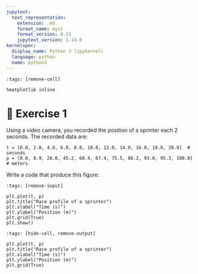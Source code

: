 ```yaml
---
jupytext:
  text_representation:
    extension: .md
    format_name: myst
    format_version: 0.13
    jupytext_version: 1.14.0
kernelspec:
  display_name: Python 3 (ipykernel)
  language: python
  name: python3
---
```


```{code-cell} ipython3
:tags: [remove-cell]

%matplotlib inline
```

# 💪 Exercise 1

Using a video camera, you recorded the position of a sprinter each 2 seconds. The recorded data are:

```{code-cell} ipython3
t = [0.0, 2.0, 4.0, 6.0, 8.0, 10.0, 12.0, 14.0, 16.0, 18.0, 20.0]  # seconds
p = [0.0, 8.9, 28.0, 45.2, 60.4, 67.4, 75.5, 86.2, 93.0, 95.3, 100.0]  # meters
```

Write a code that produce this figure:

```{code-cell} ipython3
:tags: [remove-input]

plt.plot(t, p)
plt.title("Race profile of a sprinter")
plt.xlabel("Time (s)")
plt.ylabel("Position (m)")
plt.grid(True)
plt.show()
```

```{code-cell} ipython3
:tags: [hide-cell, remove-output]

plt.plot(t, p)
plt.title("Race profile of a sprinter")
plt.xlabel("Time (s)")
plt.ylabel("Position (m)")
plt.grid(True)
```
